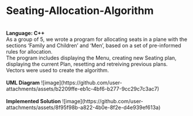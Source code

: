 # Seating-Allocation-Algorithm
<br>
<b>Language: C++</b>
<br>
As a group of 5, we wrote a program for allocating seats in a plane with the sections ‘Family and Children’ and ‘Men’, based on a set of pre-informed rules for allocation.
<br>
The program includes displaying the Menu, creating new Seating plan, displaying the current Plan, resetting and retreiving previous plans.
<br>
Vectors were used to create the algorithm.
<br>
<br>
<b>UML Diagram</b>
![image](https://github.com/user-attachments/assets/b2209ffe-eb1c-4bf6-b277-9cc29c7c3ac7)

<br>
<br>
<b>Implemented Solution</b>
![image](https://github.com/user-attachments/assets/8f95f98b-a822-4b0e-8f2e-d4e939ef613a)
